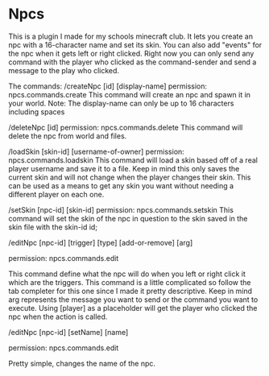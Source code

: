# Npcs
This is a plugin I made for my schools minecraft club. It lets you create an npc with a 16-character name and set its skin. You can also add "events" for the npc when it gets left or right clicked. Right now you can only send any command with the player who clicked as the command-sender and send a message to the play who clicked.

The commands:
/createNpc [id] [display-name] 
permission: npcs.commands.create
This command will create an npc and spawn it in your world. Note: The display-name can only be up to 16 characters including spaces

/deleteNpc [id]
permission: npcs.commands.delete
This command will delete the npc from world and files.

/loadSkin [skin-id] [username-of-owner]
permission: npcs.commands.loadskin
This command will load a skin based off of a real player username and save it to a file. Keep in mind this only saves the current skin and will not change when the player changes their skin. This can be used as a means to get any skin you want without needing a different player on each one.

/setSkin [npc-id] [skin-id]
permission: npcs.commands.setskin
This command will set the skin of the npc in question to the skin saved in the skin file with the skin-id id;

/editNpc [npc-id] [trigger] [type] [add-or-remove] [arg]

permission: npcs.commands.edit

This command define what the npc will do when you left or right click it which are the triggers. This command is a little complicated so follow the tab completer for this one since I made it pretty descriptive. Keep in mind arg represents the message you want to send or the command you want to execute. Using [player] as a placeholder will get the player who clicked the npc when the action is called.

/editNpc [npc-id] [setName] [name]

permission: npcs.commands.edit

Pretty simple, changes the name of the npc.
